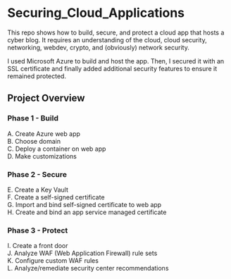 # Securing_Cloud_Applications
This repo shows how to build, secure, and protect a cloud app that hosts a cyber blog. It requires an understanding of the cloud, cloud security, networking, webdev, crypto, and (obviously) network security.

I used Microsoft Azure to build and host the app.  Then, I secured it with an SSL certificate and finally added additional security features to ensure it remained protected.

## Project Overview
### Phase 1 - Build
A. Create Azure web app <br>
B. Choose domain <br>
C. Deploy a container on web app <br>
D. Make customizations <br>

### Phase 2 - Secure
E. Create a Key Vault <br>
F. Create a self-signed certificate <br>
G. Import and bind self-signed certificate to web app <br>
H. Create and bind an app service managed certificate <br>

### Phase 3 - Protect
I. Create a front door <br>
J. Analyze WAF (Web Application Firewall) rule sets <br>
K. Configure custom WAF rules <br>
L. Analyze/remediate security center recommendations <br>






